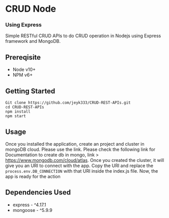# CRUD Node

### Using Express

Simple RESTful CRUD APIs to do CRUD operation in Nodejs using Express framework and MongoDB.

## Prereqisite

- Node v10+
- NPM v6+

## Getting Started

```
Git clone https://github.com/jeyk333/CRUD-REST-APIs.git
cd CRUD-REST-APIs
npm install
npm start
```

## Usage

Once you installed the application, create an project and cluster in mongoDB cloud. Please use the link. Please check the following link for Documentation to create db in mongo, link > https://www.mongodb.com/cloud/atlas. Once you created the cluster, it will give you an URI to connect with the app. Copy the URI and replace the `process.env.DB_CONNECTION` with that URI inside the index.js file. Now, the app is ready for the action

## Dependencies Used

- express - ^4.17.1
- mongoose - ^5.9.9
